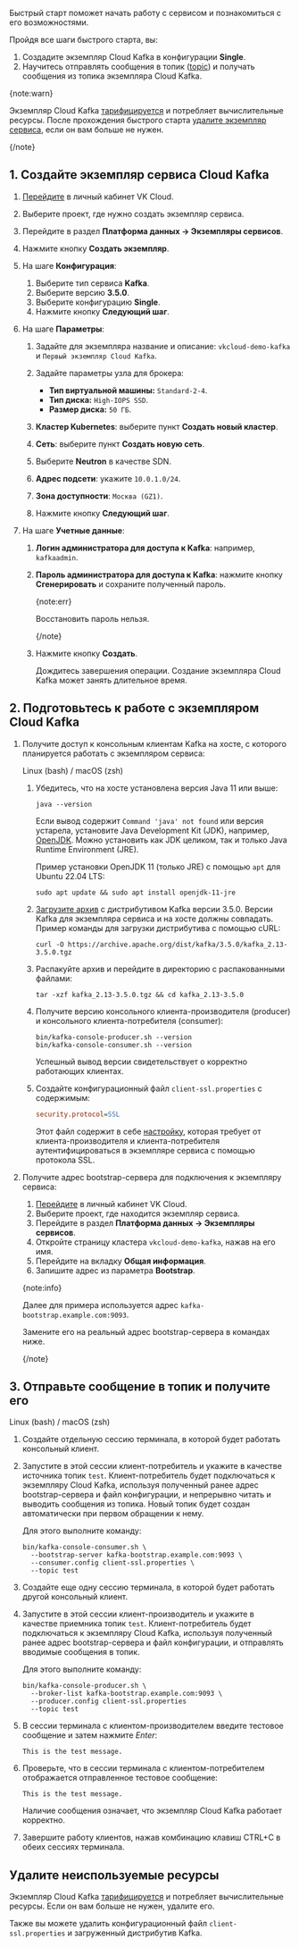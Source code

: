 Быстрый старт поможет начать работу с сервисом и познакомиться с его возможностями.

Пройдя все шаги быстрого старта, вы:

1. Создадите экземпляр Cloud Kafka в конфигурации **Single**.
1. Научитесь отправлять сообщения в топик ([topic](https://kafka.apache.org/documentation/#intro_concepts_and_terms)) и получать сообщения из топика экземпляра Cloud Kafka.

{note:warn}

Экземпляр Cloud Kafka [тарифицируется](../tariffication) и потребляет вычислительные ресурсы. После прохождения быстрого старта [удалите экземпляр сервиса](#udalite_neispolzuemye_resursy), если он вам больше не нужен.

{/note}

## 1. Создайте экземпляр сервиса Cloud Kafka

1. [Перейдите](https://msk.cloud.vk.com/app/) в личный кабинет VK Cloud.
1. Выберите проект, где нужно создать экземпляр сервиса.
1. Перейдите в раздел **Платформа данных → Экземпляры сервисов**.
1. Нажмите кнопку **Создать экземпляр**.
1. На шаге **Конфигурация**:

   1. Выберите тип сервиса **Kafka**.
   1. Выберите версию **3.5.0**.
   1. Выберите конфигурацию **Single**.
   1. Нажмите кнопку **Следующий шаг**.

1. На шаге **Параметры**:

   1. Задайте для экземпляра название и описание: `vkcloud-demo-kafka` и `Первый экземпляр Cloud Kafka`.
   1. Задайте параметры узла для брокера:

      - **Тип виртуальной машины:** `Standard-2-4`.
      - **Тип диска:** `High-IOPS SSD`.
      - **Размер диска:** `50 ГБ`.

   1. **Кластер Kubernetes**: выберите пункт **Создать новый кластер**.
   1. **Сеть**: выберите пункт **Создать новую сеть**.
   1. Выберите **Neutron** в качестве SDN.
   1. **Адрес подсети**: укажите `10.0.1.0/24`.
   1. **Зона доступности**: `Москва (GZ1)`.
   1. Нажмите кнопку **Следующий шаг**.

1. На шаге **Учетные данные**:

   1. **Логин администратора для доступа к Kafka**: например, `kafkaadmin`.
   1. **Пароль администратора для доступа к Kafka**: нажмите кнопку **Сгенерировать** и сохраните полученный пароль.

      {note:err}

      Восстановить пароль нельзя.

      {/note}

   1. Нажмите кнопку **Создать**.

      Дождитесь завершения операции. Создание экземпляра Cloud Kafka может занять длительное время.

## 2. Подготовьтесь к работе с экземпляром Cloud Kafka

1. Получите доступ к консольным клиентам Kafka на хосте, с которого планируется работать с экземпляром сервиса:

   <tabs>
   <tablist>
   <tab>Linux (bash) / macOS (zsh)</tab>
   </tablist>
   <tabpanel>

   1. Убедитесь, что на хосте установлена версия Java 11 или выше:

      ```console
      java --version
      ```

      Если вывод содержит `Command 'java' not found` или версия устарела, установите Java Development Kit (JDK), например, [OpenJDK](https://openjdk.org/install/). Можно установить как JDK целиком, так и только Java Runtime Environment (JRE).

      Пример установки OpenJDK 11 (только JRE) с помощью `apt` для Ubuntu 22.04 LTS:

      ```console
      sudo apt update && sudo apt install openjdk-11-jre
      ```

   1. [Загрузите архив](https://archive.apache.org/dist/kafka/3.5.0/kafka_2.13-3.5.0.tgz) с дистрибутивом Kafka версии 3.5.0. Версии Kafka для экземпляра сервиса и на хосте должны совпадать. Пример команды для загрузки дистрибутива с помощью cURL:

      ```console
      curl -O https://archive.apache.org/dist/kafka/3.5.0/kafka_2.13-3.5.0.tgz
      ```

   1. Распакуйте архив и перейдите в директорию с распакованными файлами:

      ```console
      tar -xzf kafka_2.13-3.5.0.tgz && cd kafka_2.13-3.5.0
      ```

   1. Получите версию консольного клиента-производителя (producer) и консольного клиента-потребителя (consumer):

      ```console
      bin/kafka-console-producer.sh --version
      bin/kafka-console-consumer.sh --version
      ```

      Успешный вывод версии свидетельствует о корректно работающих клиентах.

   1. Создайте конфигурационный файл `client-ssl.properties` с содержимым:

      ```ini
      security.protocol=SSL
      ```

      Этот файл содержит в себе [настройку](https://kafka.apache.org/documentation/#security_configclients), которая требует от клиента-производителя и клиента-потребителя аутентифицироваться в экземпляре сервиса с помощью протокола SSL.

   </tabpanel>
   </tabs>

1. Получите адрес bootstrap-сервера для подключения к экземпляру сервиса:

   1. [Перейдите](https://msk.cloud.vk.com/app/) в личный кабинет VK Cloud.
   1. Выберите проект, где находится экземпляр сервиса.
   1. Перейдите в раздел **Платформа данных → Экземпляры сервисов**.
   1. Откройте страницу кластера `vkcloud-demo-kafka`, нажав на его имя.
   1. Перейдите на вкладку **Общая информация**.
   1. Запишите адрес из параметра **Bootstrap**.

   {note:info}

   Далее для примера используется адрес `kafka-bootstrap.example.com:9093`.

   Замените его на реальный адрес bootstrap-сервера в командах ниже.

   {/note}

## 3. Отправьте сообщение в топик и получите его

<tabs>
<tablist>
<tab>Linux (bash) / macOS (zsh)</tab>
</tablist>
<tabpanel>

1. Создайте отдельную сессию терминала, в которой будет работать консольный клиент.
1. Запустите в этой сессии клиент-потребитель и укажите в качестве источника топик `test`. Клиент-потребитель будет подключаться к экземпляру Cloud Kafka, используя полученный ранее адрес bootstrap-сервера и файл конфигурации, и непрерывно читать и выводить сообщения из топика. Новый топик будет создан автоматически при первом обращении к нему.

   Для этого выполните команду:

   ```console
   bin/kafka-console-consumer.sh \
     --bootstrap-server kafka-bootstrap.example.com:9093 \
     --consumer.config client-ssl.properties \
     --topic test
   ```

1. Создайте еще одну сессию терминала, в которой будет работать другой консольный клиент.
1. Запустите в этой сессии клиент-производитель и укажите в качестве приемника топик `test`. Клиент-потребитель будет подключаться к экземпляру Cloud Kafka, используя полученный ранее адрес bootstrap-сервера и файл конфигурации, и отправлять вводимые сообщения в топик.

   Для этого выполните команду:

   ```console
   bin/kafka-console-producer.sh \
     --broker-list kafka-bootstrap.example.com:9093 \
     --producer.config client-ssl.properties
     --topic test
   ```

1. В сессии терминала с клиентом-производителем введите тестовое сообщение и затем нажмите _Enter_:

   ```text
   This is the test message.
   ```

1. Проверьте, что в сессии терминала с клиентом-потребителем отображается отправленное тестовое сообщение:

   ```text
   This is the test message.
   ```

   Наличие сообщения означает, что экземпляр Cloud Kafka работает корректно.

1. Завершите работу клиентов, нажав комбинацию клавиш CTRL+C в обеих сессиях терминала.

</tabpanel>
</tabs>

## Удалите неиспользуемые ресурсы

Экземпляр Cloud Kafka [тарифицируется](../tariffication) и потребляет вычислительные ресурсы. Если он вам больше не нужен, удалите его.

Также вы можете удалить конфигурационный файл `client-ssl.properties` и загруженный дистрибутив Kafka.
